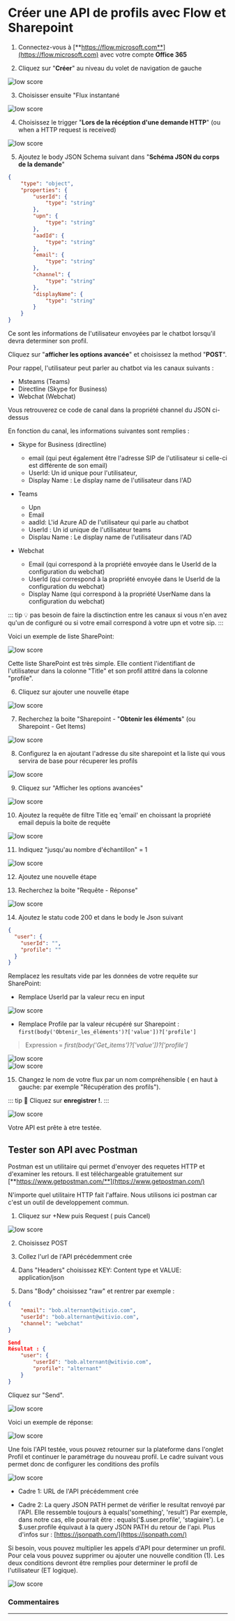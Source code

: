 # Créer une API de profils avec Flow et Sharepoint



1.  Connectez-vous à [**https://flow.microsoft.com**](https://flow.microsoft.com) avec votre compte **Office 365**

2.  Cliquez sur "**Créer**" au niveau du volet de navigation de gauche

<div class="image_center">
  <img :src="$withBase('/assets/img/fr/profil/api1.png')" alt="low score">
</div>

3. Choisisser ensuite "Flux instantané

<div class="image_center">
  <img :src="$withBase('/assets/img/fr/profil/api2.png')" alt="low score">
</div>

4.  Choisissez le trigger "**Lors de la récéption d'une demande HTTP**" (ou when a HTTP request is received)

<div class="image_center">
  <img :src="$withBase('/assets/img/fr/profil/api3.png')" alt="low score">
</div>




5. Ajoutez le body JSON Schema suivant dans "**Schéma JSON du corps de la demande**"

``` JSON
{
    "type": "object",
    "properties": {
        "userId": {
            "type": "string"
        },
        "upn": {
            "type": "string"
        },
        "aadId": {
            "type": "string"
        },
        "email": {
            "type": "string"
        },
        "channel": {
            "type": "string"
        },
        "displayName": {
            "type": "string"
        }
    }
}
```


Ce sont les informations de l'utilisateur envoyées par le chatbot lorsqu'il devra determiner son profil.

Cliquez sur "**afficher les options avancée**" et choisissez la method "**POST**".  
  
Pour rappel, l'utilisateur peut parler au chatbot via les canaux suivants :

-   Msteams (Teams)
-   Directline (Skype for Business)
-   Webchat (Webchat)

Vous retrouverez ce code de canal dans la propriété channel du JSON ci-dessus

En fonction du canal, les informations suivantes sont remplies :

-   Skype for Business (directline)

    -   email (qui peut également être l'adresse SIP de l'utilisateur si celle-ci est différente de son email)
    -   UserId: Un id unique pour l'utilisateur,
    -   Display Name :  Le display name de l'utilisateur dans l'AD

-   Teams

    -   Upn
    -   Email
    -   aadId: L'id Azure AD de l'utilisateur qui parle au chatbot
    -   UserId : Un id unique de l'utilisateur teams
    -   Displau Name : Le display name de l'utilisateur dans l'AD

-   Webchat

    -   Email (qui correspond à la propriété envoyée dans le UserId de la configuration du webchat)
    -   UserId (qui correspond à la propriété envoyée dans le UserId de la configuration du webchat)
    -   Display Name (qui correspond à la propriété UserName dans la configuration du webchat)

::: tip 💡
pas besoin de faire la disctinction entre les canaux si vous n'en avez qu'un de configuré ou si votre email correspond à votre upn et votre sip.
:::

Voici un exemple de liste SharePoint:

<div class="image_center">
  <img :src="$withBase('/assets/img/fr/profil/api4.jpg')" alt="low score">
</div>

Cette liste SharePoint est très simple. Elle contient l'identifiant de l'utilisateur dans la colonne "Title" et son profil attitré dans la colonne "profile".


6. Cliquez sur ajouter une nouvelle étape

<div class="image_center">
  <img :src="$withBase('/assets/img/fr/profil/api5.png')" alt="low score">
</div>


7. Recherchez la boite "Sharepoint - "**Obtenir les éléments**" (ou Sharepoint - Get Items)

<div class="image_center">
  <img :src="$withBase('/assets/img/fr/profil/api6.png')" alt="low score">
</div>

8.  Configurez la en ajoutant l'adresse du site sharepoint et la liste qui vous servira de base pour récuperer les profils

<div class="image_center">
  <img :src="$withBase('/assets/img/fr/profil/api7.png')" alt="low score">
</div>

9. Cliquez sur "Afficher les options avancées"

<div class="image_center">
  <img :src="$withBase('/assets/img/fr/profil/api8.png')" alt="low score">
</div>

10. Ajoutez la requête de filtre Title eq 'email' en choissant la propriété email depuis la boite de requête

<div class="image_center">
  <img :src="$withBase('/assets/img/fr/profil/api9.png')" alt="low score">
</div>

11. Indiquez "jusqu'au nombre d'échantillon" = 1

<div class="image_center">
  <img :src="$withBase('/assets/img/fr/profil/api10.png')" alt="low score">
</div>

12. Ajoutez une nouvelle étape

13. Recherchez la boite "Requête - Réponse"

<div class="image_center">
  <img :src="$withBase('/assets/img/fr/profil/api11.png')" alt="low score">
</div>

14. Ajoutez le statu code 200 et dans le body le Json suivant

```JSON
{
  "user": {
    "userId": "",
    "profile": ""
  }
}
```

Remplacez les resultats vide par les données de votre requête sur SharePoint:

-   Remplace UserId par la valeur recu en input

<div class="image_center">
  <img :src="$withBase('/assets/img/fr/profil/api12.png')" alt="low score">
</div>

-   Remplace Profile par la valeur récupéré sur Sharepoint : ```first(body('Obtenir_les_éléments')?['value'])?['profile']```

>   Expression = *first(body('Get_items')?['value'])?['profile']*

<div class="image_center">
  <img :src="$withBase('/assets/img/fr/profil/api13.png')" alt="low score">
</div>

<div class="image_center">
  <img :src="$withBase('/assets/img/fr/profil/api14.png')" alt="low score">
</div>

15. Changez le nom de votre flux par un nom compréhensible ( en haut à gauche: par exemple "Récupération des profils").

::: tip 💾
Cliquez sur **enregistrer !**.
:::

<div class="image_center">
  <img :src="$withBase('/assets/img/fr/profil/api15.png')" alt="low score">
</div>


Votre API est prête à etre testée.

## Tester son API avec Postman

Postman est un utilitaire qui permet d'envoyer des requetes HTTP et d'examiner les retours. Il est téléchargeable gratuitement sur [**https://www.getpostman.com/**](https://www.getpostman.com/)

N'importe quel utilitaire HTTP fait l'affaire. Nous utilisons ici postman car c'est un outil de developpement commun.

1. Cliquez sur +New puis Request ( puis Cancel)

<div class="image_center">
  <img :src="$withBase('/assets/img/fr/profil/api16.png')" alt="low score">
</div>

2. Choisissez POST

3. Collez l'url de l'API précédemment crée

4. Dans "Headers" choisissez KEY: Content type et VALUE: application/json

5. Dans "Body" choisissez "raw" et rentrer par exemple :

```JSON
{
	"email": "bob.alternant@witivio.com",
	"userId": "bob.alternant@witivio.com",
	"channel": "webchat"
}

Send 
Résultat : {
    "user": {
        "userId": "bob.alternant@witivio.com",
        "profile": "alternant"
    }
}
```

Cliquez sur "Send".

<div class="image_center">
  <img :src="$withBase('/assets/img/fr/profil/api17.png')" alt="low score">
</div>


Voici un exemple de réponse:

<div class="image_center">
  <img :src="$withBase('/assets/img/fr/profil/api18.png')" alt="low score">
</div>


Une fois l'API testée, vous pouvez retourner sur la plateforme dans l'onglet Profil et continuer le paramétrage du nouveau profil. Le cadre suivant vous permet donc de configurer les conditions des profils

<div class="image_center">
  <img :src="$withBase('/assets/img/fr/profil/api19.png')" alt="low score">
</div>


-   Cadre 1: URL de l'API précédemment crée

-   Cadre 2: La query JSON PATH permet de vérifier le resultat renvoyé par l'API. Elle ressemble toujours à equals('something', 'result') Par exemple, dans notre cas, elle pourrait être : equals('$.user.profile', 'stagiaire'). Le $.user.profile équivaut à la query JSON PATH du retour de l'api. Plus d'infos sur : [https://jsonpath.com/](https://jsonpath.com/)

Si besoin, vous pouvez multiplier les appels d'API pour determiner un profil. Pour cela vous pouvez supprimer ou ajouter une nouvelle condition (1). Les deux conditions devront être remplies pour determiner le profil de l'utilisateur (ET logique).

<div class="image_center">
  <img :src="$withBase('/assets/img/fr/profil/api20.png')" alt="low score">
</div>




### Commentaires
---

<Commentaire />
